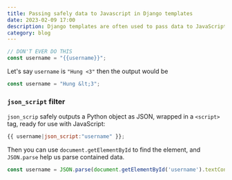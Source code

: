 ```yaml
---
title: Passing safely data to Javascript in Django templates
date: 2023-02-09 17:00
description: Django templates are often used to pass data to JavaScript code. Unfortunately, if implemented incorrectly, this opens up the possibility of HTML injection, and thus XSS (Cross-Site Scripting) attacks.
category: blog
---
```


```javascript
// DON'T EVER DO THIS
const username = "{{username}}";
```

Let's say `username` is `"Hung <3"` then the output would be

```javascript
const username = "Hung &lt;3";
```

### `json_script` filter

`json_scrip` safely outputs a Python object as JSON, wrapped in a `<script>` tag, ready for use with JavaScript:

```javascript
{{ username|json_script:"username" }};
```

Then you can use `document.getElementById` to find the element, and `JSON.parse` help us parse contained data.

```javascript
const username = JSON.parse(document.getElementById('username').textContent);
```
